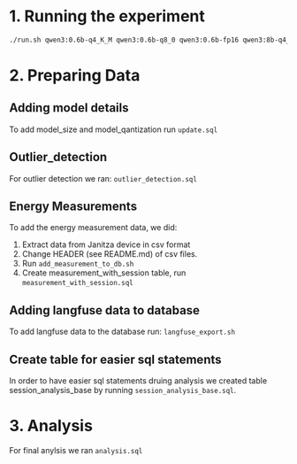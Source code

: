 
# 1. Running the experiment
```bash
./run.sh qwen3:0.6b-q4_K_M qwen3:0.6b-q8_0 qwen3:0.6b-fp16 qwen3:8b-q4_K_M qwen3:8b-q8_0 qwen3:8b-fp16 qwen3:30b-a3b-q4_K_M qwen3:30b-a3b-q8_0 qwen3:30b-a3b-fp16 qwen3:32b-q4_K_M qwen3:32b-q8_0 qwen3:32b-fp16 
```

# 2. Preparing Data
## Adding model details
To add model_size and model_qantization run `update.sql`

## Outlier_detection
For outlier detection we ran: `outlier_detection.sql`

## Energy Measurements
To add the energy measurement data, we did:
1. Extract data from Janitza device in csv format
2. Change HEADER (see README.md) of csv files.
3. Run `add_measurement_to_db.sh`
4. Create measurement_with_session table, run `measurement_with_session.sql`
  
## Adding langfuse data to database
To add langfuse data to the database run: `langfuse_export.sh`

## Create table for easier sql statements
In order to have easier sql statements druing analysis we created table session_analysis_base by running `session_analysis_base.sql`.

# 3. Analysis
For final anylsis we ran `analysis.sql`